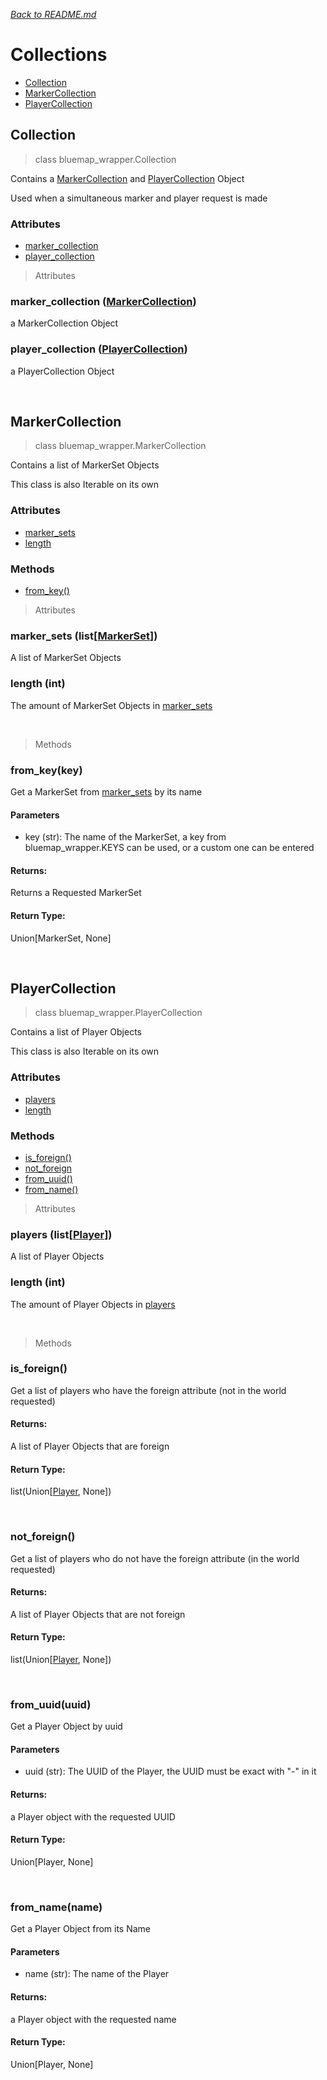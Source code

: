 *[<u>Back to README.md</u>](../README.md)*
# Collections
- [Collection](#collection)
- [MarkerCollection](#markercollection)
- [PlayerCollection](#playercollection)

## Collection
> class bluemap_wrapper.Collection

Contains a [MarkerCollection](#markercollection) and [PlayerCollection](#playercollection) Object

Used when a simultaneous marker and player request is made

### Attributes
 - [marker_collection](#marker_collection-markercollection)
 - [player_collection](#player_collection-playercollection)


> Attributes

### marker_collection ([MarkerCollection](#markercollection))
a MarkerCollection Object

### player_collection ([PlayerCollection](#playercollection))
a PlayerCollection Object

<br/>

## MarkerCollection
> class bluemap_wrapper.MarkerCollection

Contains a list of MarkerSet Objects

This class is also Iterable on its own

### Attributes
 - [marker_sets](#marker_sets-listmarkerset)
 - [length](#length-int)

### Methods
 - [from_key()]()

> Attributes

### marker_sets (list[[MarkerSet]()])
A list of MarkerSet Objects

### length (int)
The amount of MarkerSet Objects in [marker_sets](#marker_sets-listmarkerset)

<br/>

> Methods
### from_key(key)
Get a MarkerSet from [marker_sets](#marker_sets-listmarkerset) by its name
#### Parameters
 - key (str): The name of the MarkerSet, a key from bluemap_wrapper.KEYS can be used, or a custom one can be entered
#### Returns:
Returns a Requested MarkerSet
#### Return Type:
Union[MarkerSet, None]

<br/>

## PlayerCollection
> class bluemap_wrapper.PlayerCollection

Contains a list of Player Objects

This class is also Iterable on its own

### Attributes
 - [players]()
 - [length]()

### Methods
 - [is_foreign()]()
 - [not_foreign]()
 - [from_uuid()]()
 - [from_name()]()

> Attributes

### players (list[[Player]()])
A list of Player Objects

### length (int)
The amount of Player Objects in [players](#players-listplayer)

<br/>

> Methods
### is_foreign()
Get a list of players who have the foreign attribute (not in the world requested)
#### Returns:
A list of Player Objects that are foreign
#### Return Type:
list(Union[[Player](), None])

<br/>

### not_foreign()
Get a list of players who do not have the foreign attribute (in the world requested)
#### Returns:
A list of Player Objects that are not foreign
#### Return Type:
list(Union[[Player](), None])

<br/>

### from_uuid(uuid)
Get a Player Object by uuid
#### Parameters
 - uuid (str): The UUID of the Player, the UUID must be exact with "-" in it
#### Returns:
a Player object with the requested UUID
#### Return Type:
Union[Player, None]

<br/>

### from_name(name)
Get a Player Object from its Name
#### Parameters
 - name (str): The name of the Player
#### Returns:
a Player object with the requested name
#### Return Type:
Union[Player, None]





